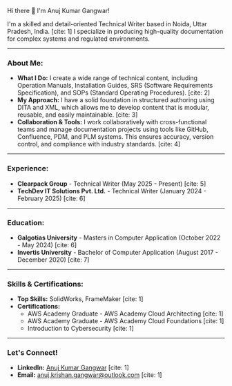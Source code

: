 Hi there 👋 I'm Anuj Kumar Gangwar!

I'm a skilled and detail-oriented Technical Writer based in Noida, Uttar Pradesh, India. [cite: 1] I specialize in producing high-quality documentation for complex systems and regulated environments.

---

### About Me:

* **What I Do:** I create a wide range of technical content, including Operation Manuals, Installation Guides, SRS (Software Requirements Specification), and SOPs (Standard Operating Procedures). [cite: 2]
* **My Approach:** I have a solid foundation in structured authoring using DITA and XML, which allows me to develop content that is modular, reusable, and easily maintainable. [cite: 3]
* **Collaboration & Tools:** I work collaboratively with cross-functional teams and manage documentation projects using tools like GitHub, Confluence, PDM, and PLM systems. This ensures accuracy, version control, and compliance with industry standards. [cite: 4]

---

### Experience:

* **Clearpack Group** - Technical Writer (May 2025 - Present) [cite: 5]
* **TechDev IT Solutions Pvt. Ltd.** - Technical Writer (January 2024 - February 2025) [cite: 6]

---

### Education:

* **Galgotias University** - Masters in Computer Application (October 2022 - May 2024) [cite: 6]
* **Invertis University** - Bachelor of Computer Application (August 2017 - December 2020) [cite: 7]

---

### Skills & Certifications:

* **Top Skills:** SolidWorks, FrameMaker [cite: 1]
* **Certifications:**
    * AWS Academy Graduate - AWS Academy Cloud Architecting [cite: 1]
    * AWS Academy Graduate - AWS Academy Cloud Foundations [cite: 1]
    * Introduction to Cybersecurity [cite: 1]

---

### Let's Connect!

* **LinkedIn:** [Anuj Kumar Gangwar](www.linkedin.com/in/anuj-kumar-gangwar-61723a241) [cite: 1]
* **Email:** anuj.krishan.gangwar@outlook.com [cite: 1]
